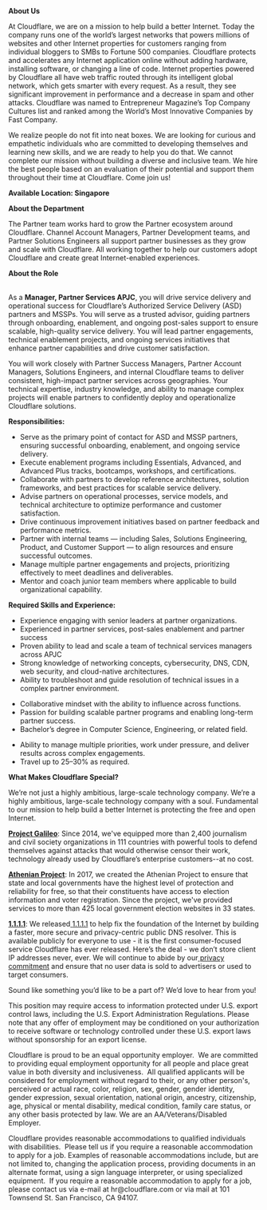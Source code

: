 <div class="content-intro">
	<div><strong>About Us</strong></div>
	<div>
		<p>At Cloudflare, we are on a mission to help build a better Internet. Today the company runs one of the world’s largest networks that powers millions of websites and other Internet properties for customers ranging from individual bloggers to SMBs to Fortune 500 companies. Cloudflare protects and accelerates any Internet application online without adding hardware, installing software, or changing a line of code. Internet properties powered by Cloudflare all have web traffic routed through its intelligent global network, which gets smarter with every request. As a result, they see significant improvement in performance and a decrease in spam and other attacks. Cloudflare was named to Entrepreneur Magazine’s Top Company Cultures list and ranked among the World’s Most Innovative Companies by Fast Company.&nbsp;</p>
		<p><span style="font-weight: 400;">We realize people do not fit into neat boxes. We are looking for curious and empathetic individuals who are committed to developing themselves and learning new skills, and we are ready to help you do that. We cannot complete our mission without building a diverse and inclusive team. We hire the best people based on an evaluation of their potential and support them throughout their time at Cloudflare. Come join us!&nbsp;</span></p>
	</div>
</div>
<p><strong>Available Location: Singapore </strong></p>
<p><strong>About the Department</strong></p>
<p>The Partner team works hard to grow the Partner ecosystem around Cloudflare. Channel Account Managers, Partner Development teams, and Partner Solutions Engineers all support partner businesses as they grow and scale with Cloudflare. All working together to help our customers adopt Cloudflare and create great Internet-enabled experiences.</p>
<p><strong>About the Role</strong></p>
<p><strong><br></strong>As a <strong>Manager, Partner Services APJC</strong>, you will drive service delivery and operational success for Cloudflare’s Authorized Service Delivery (ASD) partners and MSSPs. You will serve as a trusted advisor, guiding partners through onboarding, enablement, and ongoing post-sales support to ensure scalable, high-quality service delivery. You will lead partner engagements, technical enablement projects, and ongoing services initiatives that enhance partner capabilities and drive customer satisfaction.</p>
<p>You will work closely with Partner Success Managers, Partner Account Managers, Solutions Engineers, and internal Cloudflare teams to deliver consistent, high-impact partner services across geographies. Your technical expertise, industry knowledge, and ability to manage complex projects will enable partners to confidently deploy and operationalize Cloudflare solutions.</p>
<p><strong>Responsibilities:</strong></p>
<ul>
	<li>Serve as the primary point of contact for ASD and MSSP partners, ensuring successful onboarding, enablement, and ongoing service delivery.</li>
	<li>Execute enablement programs including Essentials, Advanced, and Advanced Plus tracks, bootcamps, workshops, and certifications.</li>
	<li>Collaborate with partners to develop reference architectures, solution frameworks, and best practices for scalable service delivery.</li>
	<li>Advise partners on operational processes, service models, and technical architecture to optimize performance and customer satisfaction.</li>
	<li>Drive continuous improvement initiatives based on partner feedback and performance metrics.</li>
	<li>Partner with internal teams — including Sales, Solutions Engineering, Product, and Customer Support — to align resources and ensure successful outcomes.</li>
	<li>Manage multiple partner engagements and projects, prioritizing effectively to meet deadlines and deliverables.</li>
	<li>Mentor and coach junior team members where applicable to build organizational capability.</li>
</ul>
<p><strong>Required Skills and Experience:</strong></p>
<ul>
	<li>Experience engaging with senior leaders at partner organizations.</li>
	<li>Experienced in partner services, post-sales enablement and partner success&nbsp;</li>
	<li>Proven ability to lead and scale a team of technical services managers across APJC</li>
	<li>Strong knowledge of networking concepts, cybersecurity, DNS, CDN, web security, and cloud-native architectures.</li>
	<li>Ability to troubleshoot and guide resolution of technical issues in a complex partner environment.</li>
</ul>
<ul>
	<li>Collaborative mindset with the ability to influence across functions.</li>
	<li>Passion for building scalable partner programs and enabling long-term partner success.</li>
	<li>Bachelor’s degree in Computer Science, Engineering, or related field.</li>
</ul>
<ul>
	<li>Ability to manage multiple priorities, work under pressure, and deliver results across complex engagements.</li>
	<li>Travel up to 25–30% as required.</li>
</ul>
<div class="content-conclusion">
	<p><strong>What Makes Cloudflare Special?</strong></p>
	<p><span style="font-weight: 400;">We’re not just a highly ambitious, large-scale technology company. We’re a highly ambitious, large-scale technology company with a soul. Fundamental to our mission to help build a better Internet is protecting the free and open Internet.</span></p>
	<p><a href="https://blog.cloudflare.com/protecting-free-expression-online/"><strong>Project Galileo</strong></a><span style="font-weight: 400;">: Since 2014, we've equipped more than 2,400 journalism and civil society organizations in 111 countries with powerful tools to defend themselves against attacks that would otherwise censor their work, technology already used by Cloudflare’s enterprise customers--at no cost.</span></p>
	<p><strong><a href="https://www.cloudflare.com/athenian/">Athenian Project</a></strong><span style="font-weight: 400;">: In 2017, we created the Athenian Project to ensure that state and local governments have the highest level of protection and reliability for free, so that their constituents have access to election information and voter registration. Since the project, we've provided services to more than 425 local government election websites in 33 states.</span></p>
	<p><a href="https://1.1.1.1/"><strong>1.1.1.1</strong></a><span style="font-weight: 400;">: We released</span><a href="https://1.1.1.1/"> <span style="font-weight: 400;">1.1.1.1</span></a><span style="font-weight: 400;"> to help fix the foundation of the Internet by building a faster, more secure and privacy-centric public DNS resolver. This is available publicly for everyone to use - it is the first consumer-focused service Cloudflare has ever released. Here’s the deal - we don’t store client IP addresses never, ever. We will continue to abide by our</span><a href="https://developers.cloudflare.com/1.1.1.1/privacy/public-dns-resolver"> privacy commitment</a><span style="font-weight: 400;"> and ensure that no user data is sold to advertisers or used to target consumers.</span></p>
	<p><span style="font-weight: 400;">Sound like something you’d like to be a part of? We’d love to hear from you!</span></p>
	<p><span style="font-weight: 400;">This position may require access to information protected under U.S. export control laws, including the U.S. Export Administration Regulations. Please note that any offer of employment may be conditioned on your authorization to receive software or technology controlled under these U.S. export laws without sponsorship for an export license.</span></p>
	<p><span style="font-weight: 400;">Cloudflare is proud to be an equal opportunity employer. &nbsp;We are committed to providing equal employment opportunity for all people and place great value in both diversity and inclusiveness. &nbsp;All qualified applicants will be considered for employment without regard to their, or any other person's, perceived or actual</span> <span style="font-weight: 400;">race, color, religion, sex, gender, gender identity, gender expression, sexual orientation, national origin, ancestry, citizenship, age, physical or mental disability, medical condition, family care status, or any other basis protected by law. </span><span style="font-weight: 400;">We are an AA/Veterans/Disabled Employer.</span></p>
	<p><span style="font-weight: 400;">Cloudflare provides reasonable accommodations to qualified individuals with disabilities. &nbsp;Please tell us if you require a reasonable accommodation to apply for a job. Examples of reasonable accommodations include, but are not limited to, changing the application process, providing documents in an alternate format, using a sign language interpreter, or using specialized equipment. &nbsp;If you require a reasonable accommodation to apply for a job, please contact us via e-mail at </span><span style="font-weight: 400;">hr@cloudflare.com</span><span style="font-weight: 400;"> or via mail at 101 Townsend St. San Francisco, CA 94107.</span></p>
</div>